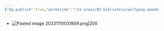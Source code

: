 ```yaml
---
{"dg-publish":true,"permalink":"/11-areas/02-biblioteca/wolfgang-amadeus-mozart-peter-gay/","noteIcon":""}
---
```


- ![Pasted image 20231110031809.png|200](/img/user/02%20Image/Pasted%20image%2020231110031809.png)